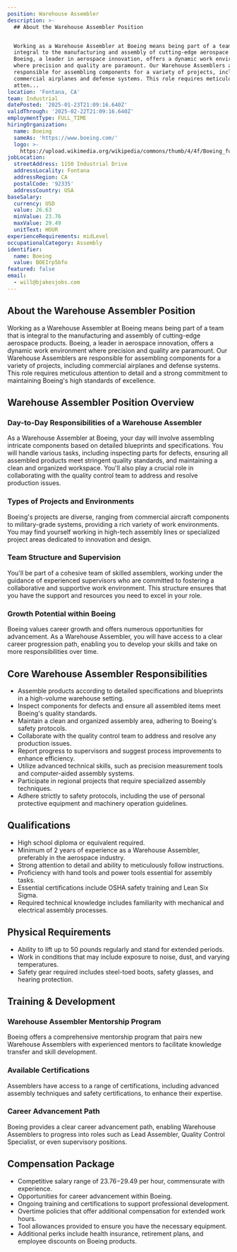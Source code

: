 ```yaml
---
position: Warehouse Assembler
description: >-
  ## About the Warehouse Assembler Position


  Working as a Warehouse Assembler at Boeing means being part of a team that is
  integral to the manufacturing and assembly of cutting-edge aerospace products.
  Boeing, a leader in aerospace innovation, offers a dynamic work environment
  where precision and quality are paramount. Our Warehouse Assemblers are
  responsible for assembling components for a variety of projects, including
  commercial airplanes and defense systems. This role requires meticulous
  atten...
location: 'Fontana, CA'
team: Industrial
datePosted: '2025-01-23T21:09:16.640Z'
validThrough: '2025-02-22T21:09:16.640Z'
employmentType: FULL_TIME
hiringOrganization:
  name: Boeing
  sameAs: 'https://www.boeing.com/'
  logo: >-
    https://upload.wikimedia.org/wikipedia/commons/thumb/4/4f/Boeing_full_logo.svg/2560px-Boeing_full_logo.svg.png
jobLocation:
  streetAddress: 1150 Industrial Drive
  addressLocality: Fontana
  addressRegion: CA
  postalCode: '92335'
  addressCountry: USA
baseSalary:
  currency: USD
  value: 26.63
  minValue: 23.76
  maxValue: 29.49
  unitText: HOUR
experienceRequirements: midLevel
occupationalCategory: Assembly
identifier:
  name: Boeing
  value: BOEIrp5bfo
featured: false
email:
  - will@bjakesjobs.com
---
```




## About the Warehouse Assembler Position

Working as a Warehouse Assembler at Boeing means being part of a team that is integral to the manufacturing and assembly of cutting-edge aerospace products. Boeing, a leader in aerospace innovation, offers a dynamic work environment where precision and quality are paramount. Our Warehouse Assemblers are responsible for assembling components for a variety of projects, including commercial airplanes and defense systems. This role requires meticulous attention to detail and a strong commitment to maintaining Boeing's high standards of excellence.

## Warehouse Assembler Position Overview

### Day-to-Day Responsibilities of a Warehouse Assembler

As a Warehouse Assembler at Boeing, your day will involve assembling intricate components based on detailed blueprints and specifications. You will handle various tasks, including inspecting parts for defects, ensuring all assembled products meet stringent quality standards, and maintaining a clean and organized workspace. You'll also play a crucial role in collaborating with the quality control team to address and resolve production issues.

### Types of Projects and Environments

Boeing's projects are diverse, ranging from commercial aircraft components to military-grade systems, providing a rich variety of work environments. You may find yourself working in high-tech assembly lines or specialized project areas dedicated to innovation and design.

### Team Structure and Supervision

You'll be part of a cohesive team of skilled assemblers, working under the guidance of experienced supervisors who are committed to fostering a collaborative and supportive work environment. This structure ensures that you have the support and resources you need to excel in your role.

### Growth Potential within Boeing

Boeing values career growth and offers numerous opportunities for advancement. As a Warehouse Assembler, you will have access to a clear career progression path, enabling you to develop your skills and take on more responsibilities over time.

## Core Warehouse Assembler Responsibilities

- Assemble products according to detailed specifications and blueprints in a high-volume warehouse setting.
- Inspect components for defects and ensure all assembled items meet Boeing's quality standards.
- Maintain a clean and organized assembly area, adhering to Boeing's safety protocols.
- Collaborate with the quality control team to address and resolve any production issues.
- Report progress to supervisors and suggest process improvements to enhance efficiency.
- Utilize advanced technical skills, such as precision measurement tools and computer-aided assembly systems.
- Participate in regional projects that require specialized assembly techniques.
- Adhere strictly to safety protocols, including the use of personal protective equipment and machinery operation guidelines.

## Qualifications

- High school diploma or equivalent required.
- Minimum of 2 years of experience as a Warehouse Assembler, preferably in the aerospace industry.
- Strong attention to detail and ability to meticulously follow instructions.
- Proficiency with hand tools and power tools essential for assembly tasks.
- Essential certifications include OSHA safety training and Lean Six Sigma.
- Required technical knowledge includes familiarity with mechanical and electrical assembly processes.

## Physical Requirements

- Ability to lift up to 50 pounds regularly and stand for extended periods.
- Work in conditions that may include exposure to noise, dust, and varying temperatures.
- Safety gear required includes steel-toed boots, safety glasses, and hearing protection.

## Training & Development

### Warehouse Assembler Mentorship Program

Boeing offers a comprehensive mentorship program that pairs new Warehouse Assemblers with experienced mentors to facilitate knowledge transfer and skill development.

### Available Certifications

Assemblers have access to a range of certifications, including advanced assembly techniques and safety certifications, to enhance their expertise.

### Career Advancement Path

Boeing provides a clear career advancement path, enabling Warehouse Assemblers to progress into roles such as Lead Assembler, Quality Control Specialist, or even supervisory positions.

## Compensation Package

- Competitive salary range of $23.76-$29.49 per hour, commensurate with experience.
- Opportunities for career advancement within Boeing.
- Ongoing training and certifications to support professional development.
- Overtime policies that offer additional compensation for extended work hours.
- Tool allowances provided to ensure you have the necessary equipment.
- Additional perks include health insurance, retirement plans, and employee discounts on Boeing products.